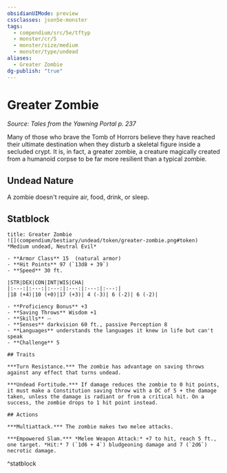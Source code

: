 ```yaml
---
obsidianUIMode: preview
cssclasses: json5e-monster
tags:
  - compendium/src/5e/tftyp
  - monster/cr/5
  - monster/size/medium
  - monster/type/undead
aliases:
  - Greater Zombie
dg-publish: "true"
---
```

# Greater Zombie
*Source: Tales from the Yawning Portal p. 237*  

Many of those who brave the Tomb of Horrors believe they have reached their ultimate destination when they disturb a skeletal figure inside a secluded crypt. It is, in fact, a greater zombie, a creature magically created from a humanoid corpse to be far more resilient than a typical zombie.

## Undead Nature

A zombie doesn't require air, food, drink, or sleep.

## Statblock

```ad-statblock
title: Greater Zombie
![](compendium/bestiary/undead/token/greater-zombie.png#token)
*Medium undead, Neutral Evil*

- **Armor Class** 15  (natural armor)
- **Hit Points** 97 (`13d8 + 39`)
- **Speed** 30 ft.

|STR|DEX|CON|INT|WIS|CHA|
|:---:|:---:|:---:|:---:|:---:|:---:|
|18 (+4)|10 (+0)|17 (+3)| 4 (-3)| 6 (-2)| 6 (-2)|

- **Proficiency Bonus** +3
- **Saving Throws** Wisdom +1
- **Skills** ⏤
- **Senses** darkvision 60 ft., passive Perception 8
- **Languages** understands the languages it knew in life but can't speak
- **Challenge** 5

## Traits

***Turn Resistance.*** The zombie has advantage on saving throws against any effect that turns undead.

***Undead Fortitude.*** If damage reduces the zombie to 0 hit points, it must make a Constitution saving throw with a DC of 5 + the damage taken, unless the damage is radiant or from a critical hit. On a success, the zombie drops to 1 hit point instead.

## Actions

***Multiattack.*** The zombie makes two melee attacks.

***Empowered Slam.*** *Melee Weapon Attack:* +7 to hit, reach 5 ft., one target. *Hit:* 7 (`1d6 + 4`) bludgeoning damage and 7 (`2d6`) necrotic damage.
```
^statblock